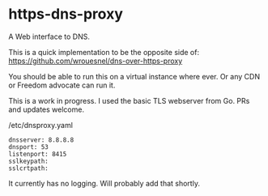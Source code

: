 # https-dns-proxy
A Web interface to DNS.  


This is a quick implementation to be the opposite side of: https://github.com/wrouesnel/dns-over-https-proxy

You should be able to run this on a virtual instance where ever.  Or any CDN or Freedom advocate can run it.

This is a work in progress.  I used the basic TLS webserver from Go.  PRs and updates welcome.

/etc/dnsproxy.yaml

```
dnsserver: 8.8.8.8
dnsport: 53
listenport: 8415
sslkeypath:
sslcrtpath:
```

It currently has no logging.  Will probably add that shortly.  
